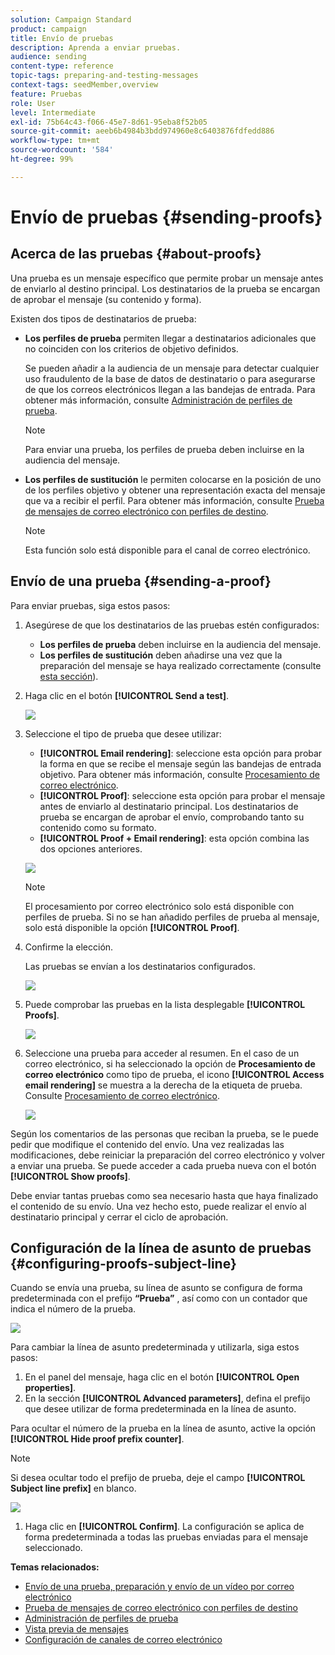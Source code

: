 ```yaml
---
solution: Campaign Standard
product: campaign
title: Envío de pruebas
description: Aprenda a enviar pruebas.
audience: sending
content-type: reference
topic-tags: preparing-and-testing-messages
context-tags: seedMember,overview
feature: Pruebas
role: User
level: Intermediate
exl-id: 75b64c43-f066-45e7-8d61-95eba8f52b05
source-git-commit: aeeb6b4984b3bdd974960e8c6403876fdfedd886
workflow-type: tm+mt
source-wordcount: '584'
ht-degree: 99%

---
```


# Envío de pruebas {#sending-proofs}

## Acerca de las pruebas {#about-proofs}

Una prueba es un mensaje específico que permite probar un mensaje antes de enviarlo al destino principal. Los destinatarios de la prueba se encargan de aprobar el mensaje (su contenido y forma).

Existen dos tipos de destinatarios de prueba:

* **Los perfiles de prueba** permiten llegar a destinatarios adicionales que no coinciden con los criterios de objetivo definidos.

   Se pueden añadir a la audiencia de un mensaje para detectar cualquier uso fraudulento de la base de datos de destinatario o para asegurarse de que los correos electrónicos llegan a las bandejas de entrada. Para obtener más información, consulte [Administración de perfiles de prueba](../../audiences/using/managing-test-profiles.md).

   >[!NOTE]
   >
   >Para enviar una prueba, los perfiles de prueba deben incluirse en la audiencia del mensaje.

* **Los perfiles de sustitución** le permiten colocarse en la posición de uno de los perfiles objetivo y obtener una representación exacta del mensaje que va a recibir el perfil. Para obtener más información, consulte [Prueba de mensajes de correo electrónico con perfiles de destino](../../sending/using/testing-messages-using-target.md).

   >[!NOTE]
   >
   >Esta función solo está disponible para el canal de correo electrónico.

## Envío de una prueba {#sending-a-proof}

Para enviar pruebas, siga estos pasos:

1. Asegúrese de que los destinatarios de las pruebas estén configurados:
   * **Los perfiles de prueba** deben incluirse en la audiencia del mensaje.
   * **Los perfiles de sustitución** deben añadirse una vez que la preparación del mensaje se haya realizado correctamente (consulte [esta sección](../../sending/using/testing-messages-using-target.md)).

1. Haga clic en el botón **[!UICONTROL Send a test]**.

   ![](assets/bat_select.png)

1. Seleccione el tipo de prueba que desee utilizar:

   * **[!UICONTROL Email rendering]**: seleccione esta opción para probar la forma en que se recibe el mensaje según las bandejas de entrada objetivo. Para obtener más información, consulte [Procesamiento de correo electrónico](../../sending/using/email-rendering.md).
   * **[!UICONTROL Proof]**: seleccione esta opción para probar el mensaje antes de enviarlo al destinatario principal. Los destinatarios de prueba se encargan de aprobar el envío, comprobando tanto su contenido como su formato.
   * **[!UICONTROL Proof + Email rendering]**: esta opción combina las dos opciones anteriores.

   ![](assets/bat_select1.png)

   >[!NOTE]
   >
   >El procesamiento por correo electrónico solo está disponible con perfiles de prueba. Si no se han añadido perfiles de prueba al mensaje, solo está disponible la opción **[!UICONTROL Proof]**.

1. Confirme la elección.

   Las pruebas se envían a los destinatarios configurados.

   ![](assets/bat_select2.png)

1. Puede comprobar las pruebas en la lista desplegable **[!UICONTROL Proofs]**.

   ![](assets/bat_view.png)

1. Seleccione una prueba para acceder al resumen. En el caso de un correo electrónico, si ha seleccionado la opción de **Procesamiento de correo electrónico** como tipo de prueba, el icono **[!UICONTROL Access email rendering]** se muestra a la derecha de la etiqueta de prueba. Consulte [Procesamiento de correo electrónico](../../sending/using/email-rendering.md).

   ![](assets/bat_view2.png)

Según los comentarios de las personas que reciban la prueba, se le puede pedir que modifique el contenido del envío. Una vez realizadas las modificaciones, debe reiniciar la preparación del correo electrónico y volver a enviar una prueba. Se puede acceder a cada prueba nueva con el botón **[!UICONTROL Show proofs]**.

Debe enviar tantas pruebas como sea necesario hasta que haya finalizado el contenido de su envío. Una vez hecho esto, puede realizar el envío al destinatario principal y cerrar el ciclo de aprobación.

## Configuración de la línea de asunto de pruebas {#configuring-proofs-subject-line}

Cuando se envía una prueba, su línea de asunto se configura de forma predeterminada con el prefijo **“Prueba”** , así como con un contador que indica el número de la prueba.

![](assets/proof-prefix.png)

Para cambiar la línea de asunto predeterminada y utilizarla, siga estos pasos:

1. En el panel del mensaje, haga clic en el botón **[!UICONTROL Open properties]**.
1. En la sección **[!UICONTROL Advanced parameters]**, defina el prefijo que desee utilizar de forma predeterminada en la línea de asunto.

Para ocultar el número de la prueba en la línea de asunto, active la opción **[!UICONTROL Hide proof prefix counter]**.

>[!NOTE]
>
>Si desea ocultar todo el prefijo de prueba, deje el campo **[!UICONTROL Subject line prefix]** en blanco.

![](assets/proof-prefix-configuration.png)

1. Haga clic en **[!UICONTROL Confirm]**. La configuración se aplica de forma predeterminada a todas las pruebas enviadas para el mensaje seleccionado.

**Temas relacionados:**

* [Envío de una prueba, preparación y envío de un vídeo por correo electrónico](../../sending/using/get-started-sending-messages.md#video)
* [Prueba de mensajes de correo electrónico con perfiles de destino](../../sending/using/testing-messages-using-target.md)
* [Administración de perfiles de prueba](../../audiences/using/managing-test-profiles.md)
* [Vista previa de mensajes](../../sending/using/previewing-messages.md)
* [Configuración de canales de correo electrónico](../../administration/using/configuring-email-channel.md)
